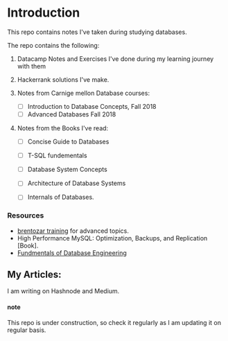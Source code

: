 # Introduction

This repo contains notes I've taken during studying databases.

The repo contains the following:

1. Datacamp Notes and Exercises I've done during my learning journey with them

2. Hackerrank solutions I've make.

3. Notes from Carnige mellon Database courses:
    - [ ] Introduction to Database Concepts, Fall 2018
    - [ ] Advanced Databases Fall 2018
4. Notes from the Books I've read:
    - [ ] Concise Guide to Databases
    - [ ] T-SQL fundementals
    - [ ] Database System Concepts
    - [ ] Architecture of Database Systems
    - [ ] Internals of Databases.


### Resources
- [brentozar training](https://training.brentozar.com/courses) for advanced topics.
- High Performance MySQL: Optimization, Backups, and Replication [Book].
- [Fundmentals of Database Engineering](https://www.udemy.com/course/database-engines-crash-course/)


## My Articles:
I am writing on Hashnode and Medium.
#### note
This repo is under construction, so check it regularly as I am updating it on regular basis.
